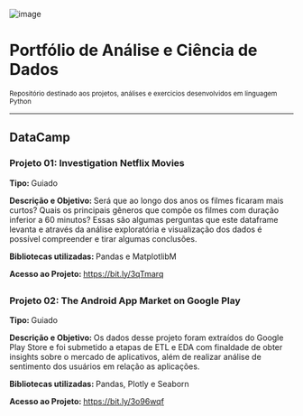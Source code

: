 ![image](https://user-images.githubusercontent.com/51889707/150697812-cc372915-7e79-4433-b5b9-411a43a36fb7.png)

# Portfólio de Análise e Ciência de Dados
<sub>Repositório destinado aos projetos, análises e exercicios desenvolvidos em linguagem Python
 <hr/>
 
 ## DataCamp
 ### Projeto 01: Investigation Netflix Movies
 
 <b>Tipo: </b>Guiado<br>
 
 <b>Descrição e Objetivo: </b>Será que ao longo dos anos os filmes ficaram mais curtos? Quais os principais gêneros que compõe os filmes com duração inferior a 60 minutos? Essas são algumas perguntas que este dataframe levanta e através da análise exploratória e visualização dos dados é possível compreender e tirar algumas conclusões. <br>
 
 <b>Bibliotecas utilizadas: </b>Pandas e MatplotlibM<br>
 
 <b>Acesso ao Projeto: </b> https://bit.ly/3qTmarq
 <br>
 ##
  ### Projeto 02: The Android App Market on Google Play
 
 <b>Tipo: </b>Guiado<br>
 
 <b>Descrição e Objetivo: </b>Os dados desse projeto foram extraídos do Google Play Store e foi submetido a etapas de ETL e EDA com finaldade de obter insights sobre o mercado de aplicativos, além de realizar análise de sentimento dos usuários em relação as aplicações.
 
 <b>Bibliotecas utilizadas: </b> Pandas, Plotly e Seaborn
 
 <b>Acesso ao Projeto: </b> https://bit.ly/3o96wqf
 <br>
 
